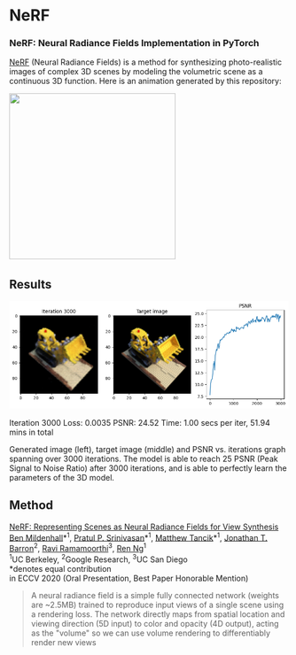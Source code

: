 # NeRF
### NeRF: Neural Radiance Fields Implementation in PyTorch


[NeRF](https://www.matthewtancik.com/nerf) (Neural Radiance Fields) is a method for synthesizing photo-realistic images of complex 3D scenes by modeling the volumetric scene as a continuous 3D function. Here is an animation generated by this repository:


<img src=data/motion2.gif height="300" width="300" >


## Results

![enter image description here](https://github.com/shreyasr-upenn/NeRF/blob/main/data/nerf_results.png)


Iteration 3000  Loss: 0.0035  PSNR: 24.52  Time: 1.00 secs per iter,  51.94 mins in total


Generated image (left), target image (middle) and PSNR vs. iterations graph spanning over 3000 iterations. The model is able to reach 25 PSNR (Peak Signal to Noise Ratio) after 3000 iterations, and is able to perfectly learn the parameters of the 3D model.
## Method


[NeRF: Representing Scenes as Neural Radiance Fields for View Synthesis](http://tancik.com/nerf)  
 [Ben Mildenhall](https://people.eecs.berkeley.edu/~bmild/)\*<sup>1</sup>,
 [Pratul P. Srinivasan](https://people.eecs.berkeley.edu/~pratul/)\*<sup>1</sup>,
 [Matthew Tancik](http://tancik.com/)\*<sup>1</sup>,
 [Jonathan T. Barron](http://jonbarron.info/)<sup>2</sup>,
 [Ravi Ramamoorthi](http://cseweb.ucsd.edu/~ravir/)<sup>3</sup>,
 [Ren Ng](https://www2.eecs.berkeley.edu/Faculty/Homepages/yirenng.html)<sup>1</sup> <br>
 <sup>1</sup>UC Berkeley, <sup>2</sup>Google Research, <sup>3</sup>UC San Diego  
  \*denotes equal contribution  
in ECCV 2020 (Oral Presentation, Best Paper Honorable Mention)

> A neural radiance field is a simple fully connected network (weights are ~2.5MB) trained to reproduce input views of a single scene using a rendering loss. The network directly maps from spatial location and viewing direction (5D input) to color and opacity (4D output), acting as the "volume" so we can use volume rendering to differentiably render new views
